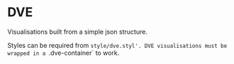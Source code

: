 # DVE

Visualisations built from a simple json structure.

Styles can be required from `style/dve.styl'. DVE visualisations must be wrapped in a `.dve-container` to work.